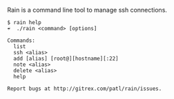 Rain is a command line tool to manage ssh connections.

```
$ rain help
☔  ./rain <command> [options]

Commands:
  list
  ssh <alias>
  add [alias] [root@][hostname][:22]
  note <alias>
  delete <alias>
  help

Report bugs at http://gitrex.com/patl/rain/issues.
```

